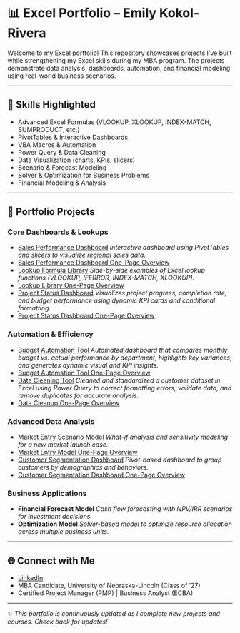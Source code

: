# 📊 Excel Portfolio – Emily Kokol-Rivera

Welcome to my Excel portfolio!
This repository showcases projects I’ve built while strengthening my Excel skills during my MBA program. The projects demonstrate data analysis, dashboards, automation, and financial modeling using real-world business scenarios.

---

## 🔑 Skills Highlighted

* Advanced Excel Formulas (VLOOKUP, XLOOKUP, INDEX-MATCH, SUMPRODUCT, etc.)
* PivotTables & Interactive Dashboards
* VBA Macros & Automation
* Power Query & Data Cleaning
* Data Visualization (charts, KPIs, slicers)
* Scenario & Forecast Modeling
* Solver & Optimization for Business Problems
* Financial Modeling & Analysis

---

## 📂 Portfolio Projects

### Core Dashboards & Lookups

* [Sales Performance Dashboard](https://github.com/emilyannKR/excel-portfolio/blob/main/Sales%20Performance%20Dashboard-%20Q1.xlsx)
  *Interactive dashboard using PivotTables and slicers to visualize regional sales data.*
* [Sales Performance Dashboard One-Page Overview](https://github.com/emilyannKR/excel-portfolio/blob/main/Sales%20Performance%20Dashboard%20Q1.docx)
* [Lookup Formula Library](https://github.com/emilyannKR/excel-portfolio/blob/main/Lookup%20Library.xlsx)
  *Side-by-side examples of Excel lookup functions (VLOOKUP, IFERROR, INDEX-MATCH, XLOOKUP).*
* [Lookup Library One-Page Overview](https://github.com/emilyannKR/excel-portfolio/blob/main/Lookup%20Library/Lookup%20Library%20One%20Page%20Summary.docx)
* [Project Status Dashboard](https://github.com/emilyannKR/excel-portfolio/blob/main/Project%20Manager%20Dashboard/Project_Manager_Dashboard.xlsx)
  *Visualizes project progress, completion rate, and budget performance using dynamic KPI cards and conditional formatting.*
* [Project Status Dashboard One-Page Overview](https://github.com/emilyannKR/excel-portfolio/blob/main/Project%20Manager%20Dashboard/Project%20Status%20Dashboard%20One%20Page%20Overview.docx)

### Automation & Efficiency

* [Budget Automation Tool](https://github.com/emilyannKR/excel-portfolio/blob/main/Budget%20Automation/Budget%20Automation.xlsx)
  *Automated dashboard that compares monthly budget vs. actual performance by department, highlights key variances, and generates dynamic visual and KPI insights.*
* [Budget Automation Tool One-Page Overview](https://github.com/emilyannKR/excel-portfolio/blob/main/Budget%20Automation/Budget%20Automation%20One-Pager.docx)
* [Data Cleaning Tool](https://github.com/emilyannKR/excel-portfolio/blob/main/Data%20Cleaning/Data%20Cleaning.xlsx)
  *Cleaned and standardized a customer dataset in Excel using Power Query to correct formatting errors, validate data, and remove duplicates for accurate analysis.*
* [Data Cleanup One-Page Overview](https://github.com/emilyannKR/excel-portfolio/blob/main/Data%20Cleaning/Data%20Cleanup%20One%20Pager.docx)

### Advanced Data Analysis

* [Market Entry Scenario Model](https://github.com/emilyannKR/excel-portfolio/blob/main/Market%20Entry%20Model/Market%20Entry%20Model.xlsx)
  *What-if analysis and sensitivity modeling for a new market launch case.*
* [Market Entry Model One-Page Overview](https://github.com/emilyannKR/excel-portfolio/blob/main/Market%20Entry%20Model/Market%20Entry%20Model%20One-Page%20Overview.docx)
* [Customer Segmentation Dashboard](https://github.com/emilyannKR/excel-portfolio/blob/main/Customer%20Segmentation%20Dashboard/Customer%20Segmentation.xlsx)
  *Pivot-based dashboard to group customers by demographics and behaviors.*
* [Customer Segmentation Dashboard One-Page Overview](https://github.com/emilyannKR/excel-portfolio/blob/main/Customer%20Segmentation%20Dashboard/Customer%20Segmentation%20Dashboard%20One-Page%20Overview.docx)

### Business Applications

* **Financial Forecast Model**
  *Cash flow forecasting with NPV/IRR scenarios for investment decisions.*
* **Optimization Model**
  *Solver-based model to optimize resource allocation across multiple business units.*

---

## 🌐 Connect with Me

* [LinkedIn](https://www.linkedin.com/in/emily-kokol-rivera-pmp/)
* MBA Candidate, University of Nebraska-Lincoln (Class of ’27)
* Certified Project Manager (PMP) | Business Analyst (ECBA)

---

✨ *This portfolio is continuously updated as I complete new projects and courses. Check back for updates!*

